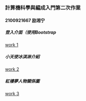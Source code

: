 ### 計算機科學與編成入門第二次作業
#### 2100921667 励湘宁

##### 登入介面（使用Bootstrap
[work 1](https://shiningli030.github.io/0417work/0417work_1.html)

##### 小天使冰淇淋介紹
[work 2](https://shiningli030.github.io/0417work/0417work_2.html)


##### 紅樓夢人物關係圖
[work 3](https://shiningli030.github.io/0417work/0417work_3.html)

